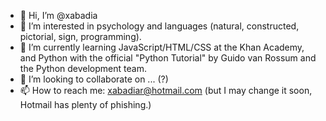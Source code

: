 - 👋 Hi, I’m @xabadia
- 👀 I’m interested in psychology and languages (natural, constructed, pictorial, sign, programming).
- 🌱 I’m currently learning JavaScript/HTML/CSS at the Khan Academy, and Python with the official "Python Tutorial" by Guido van Rossum
and the Python development team.
- 💞️ I’m looking to collaborate on ... (?)
- 📫 How to reach me: xabadiar@hotmail.com (but I may change it soon, Hotmail has plenty of phishing.)

<!---
xabadia/xabadia is a ✨ special ✨ repository because its `README.md` (this file) appears on your GitHub profile.
You can click the Preview link to take a look at your changes.
--->
